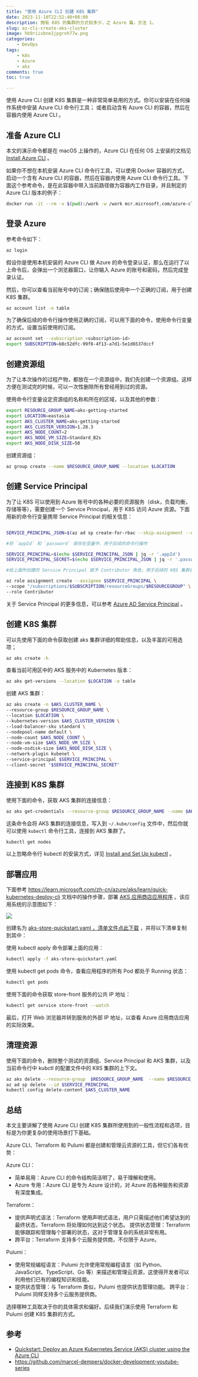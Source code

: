 ```yaml
---
title: "使用 Azure CLI 创建 K8S 集群"
date: 2023-11-10T22:52:40+08:00
description: 拥有 K8S 的集群的方式知多少，之 Azure 篇，方法 1。 
slug: az-cli-create-aks-cluster
image: hb9riivbne1jpgrnh77w.png
categories:
    - DevOps
tags:
    - k8s
    - Azure
    - aks
comments: true
toc: true

---
```


使用 Azure CLI 创建 K8S 集群是一种非常简单易用的方式。你可以安装在任何操作系统中安装 Azure CLI 命令行工具； 或者启动含有 Azure CLI 的容器，然后在容器内使用 Azure CLI 。

## 准备 Azure CLI 

本文的演示命令都是在 macOS 上操作的，Azure CLI 在任何 OS 上安装的文档见 [Install Azure CLI](https://docs.microsoft.com/en-us/cli/azure/install-azure-cli) 。

如果你不想在本机安装 Azure CLI 命令行工具，可以使用 Docker 容器的方式，启动一个含有 Azure CLI 的容器，然后在容器内使用 Azure CLI 命令行工具。下面这个参考命令，是在此容器中带入当前路径做为容器内工作目录，并且制定的 Azure CLI 版本的例子：

```bash
docker run -it --rm -v $(pwd):/work -w /work mcr.microsoft.com/azure-cli:2.0.80
```

## 登录 Azure

参考命令如下：

```bash
az login
```

假设你是使用本机安装的 Azure CLI 做 Azure 的命令登录认证，那么在运行了以上命令后，会弹出一个浏览器窗口，让你输入 Azure 的账号和密码，然后完成登录认证。

然后，你可以查看当前账号中的订阅；确保随后使用中一个正确的订阅，用于创建 K8S 集群。

```bash
az account list -o table
```

为了确保后续的命令行操作使用正确的订阅，可以用下面的命令，使用命令行变量的方式，设置当前使用的订阅。

```bash
az account set --subscription <subscription-id>
export SUBSCRIPTION=b8c52dfc-99f8-4f13-a7d1-5e1d6537dccf
```

## 创建资源组

为了让本次操作的过程产物，都放在一个资源组中，我们先创建一个资源组。这样方便在测试完的时候，可以一次性删除所有曾经用到过的资源。

使用命令行变量设定资源组的名称和所在的区域，以及其他的参数：

```bash
export RESOURCE_GROUP_NAME=aks-getting-started
export LOCATION=eastasia
export AKS_CLUSTER_NAME=aks-getting-started
export AKS_CLUSTER_VERSION=1.28.3
export AKS_NODE_COUNT=2
export AKS_NODE_VM_SIZE=Standard_B2s
export AKS_NODE_DISK_SIZE=50
```

创建资源组：

```bash
az group create --name $RESOURCE_GROUP_NAME --location $LOCATION
```

## 创建 Service Principal

为了让 K8S 可以使用到 Azure 账号中的各种必要的资源服务（disk，负载均衡，存储等等），需要创建一个 Service Principal，用于 K8S 访问 Azure 资源。下面用新的命令行变量携带 Service Principal 的相关信息：

```bash

SERVICE_PRINCIPAL_JSON=$(az ad sp create-for-rbac --skip-assignment --name aks-getting-started-sp -o json)

#将 `appId` 和 `password` 保存在变量中，用于后续的命令行操作

SERVICE_PRINCIPAL=$(echo $SERVICE_PRINCIPAL_JSON | jq -r '.appId')
SERVICE_PRINCIPAL_SECRET=$(echo $SERVICE_PRINCIPAL_JSON | jq -r '.password')

#给上面所创建的 Service Principal 赋予 Contributor 角色，用于后续的 K8S 集群创建的参数

az role assignment create --assignee $SERVICE_PRINCIPAL \
--scope "/subscriptions/$SUBSCRIPTION/resourceGroups/$RESOURCEGROUP" \
--role Contributor

```

关于 Service Principal 的更多信息，可以参考 [Azure AD Service Principal](https://docs.microsoft.com/en-us/azure/active-directory/develop/app-objects-and-service-principals) 。

## 创建 K8S 集群

可以先使用下面的命令获取创建 aks 集群详细的帮助信息，以及丰富的可用选项；

```bash
az aks create -h
```

查看当前可用区中的 AKS 服务中的 Kubernetes 版本：

```bash
az aks get-versions --location $LOCATION -o table
```

创建 AKS 集群：

```bash
az aks create -n $AKS_CLUSTER_NAME \
--resource-group $RESOURCE_GROUP_NAME \
--location $LOCATION \
--kubernetes-version $AKS_CLUSTER_VERSION \
--load-balancer-sku standard \
--nodepool-name default \
--node-count $AKS_NODE_COUNT \
--node-vm-size $AKS_NODE_VM_SIZE \
--node-osdisk-size $AKS_NODE_DISK_SIZE \
--network-plugin kubenet \
--service-principal $SERVICE_PRINCIPAL \
--client-secret "$SERVICE_PRINCIPAL_SECRET"
```

## 连接到 K8S 集群

使用下面的命令，获取 AKS 集群的连接信息：

```bash
az aks get-credentials --resource-group $RESOURCE_GROUP_NAME --name $AKS_CLUSTER_NAME
```

这条命令会将 AKS 集群的连接信息，写入到 `~/.kube/config` 文件中，然后你就可以使用 `kubectl` 命令行工具，连接到 AKS 集群了。

```bash
kubectl get nodes
```

以上忽略命令行 kubectl 的安装方式，详见 [Install and Set Up kubectl](https://kubernetes.io/docs/tasks/tools/install-kubectl/) 。

## 部署应用

下面参考 <https://learn.microsoft.com/zh-cn/azure/aks/learn/quick-kubernetes-deploy-cli> 文档中的操作步骤，部署
 [AKS 应用商店应用程序](https://github.com/Azure-Samples/aks-store-demo) 。该应用系统的示意图如下：

![](aks-store-architecture.png)

创建名为 [aks-store-quickstart.yaml ，清单文件点此下载](aks-store-quickstart.yaml) ，并将以下清单复制到其中：


使用 kubectl apply 命令部署上面的应用：

```bash
kubectl apply -f aks-store-quickstart.yaml
```

使用 kubectl get pods 命令，查看应用程序的所有 Pod 都处于 Running 状态：

```bash
kubectl get pods
```

使用下面的命令获取 store-front 服务的公共 IP 地址：

```bash
kubectl get service store-front --watch
```

最后，打开 Web 浏览器并转到服务的外部 IP 地址，以查看 Azure 应用商店应用的实际效果。

## 清理资源

使用下面的命令，删除整个测试的资源组、Service Principal 和 AKS 集群，以及当前命令行中 kubctl 的配置文件中的 K8S 集群的上下文。

```bash
az aks delete --resource-group  $RESOURCE_GROUP_NAME  --name $RESOURCE_GROUP_NAME --yes
az ad sp delete --id $SERVICE_PRINCIPAL
kubectl config delete-content $AKS_CLUSTER_NAME
```

## 总结

本文主要讲解了使用 Azure CLI 创建 K8S 集群所使用到的一般性流程和选项，目标是为你更复杂的使用场景打下基础。

Azure CLI、Terraform 和 Pulumi 都是创建和管理云资源的工具，但它们各有优势：

Azure CLI：

* 简单易用：Azure CLI 的命令结构简洁明了，易于理解和使用。
* Azure 专用：Azure CLI 是专为 Azure 设计的，对 Azure 的各种服务和资源有深度集成。

Terraform：

* 提供声明式语法：Terraform 使用声明式语法，用户只需描述他们希望达到的最终状态，Terraform 将处理如何达到这个状态。
提供状态管理：Terraform 能够跟踪和管理每个部署的状态，这对于管理复杂的系统非常有用。
* 跨平台：Terraform 支持多个云服务提供商，不仅限于 Azure。

Pulumi：

* 使用常规编程语言：Pulumi 允许使用常规编程语言（如 Python、JavaScript、TypeScript、Go 等）来描述和管理云资源，这使得开发者可以利用他们已有的编程知识和技能。
* 提供状态管理：与 Terraform 类似，Pulumi 也提供状态管理功能。
跨平台：Pulumi 同样支持多个云服务提供商。

选择哪种工具取决于你的具体需求和偏好。后续我们演示使用 Terraform 和 Pulumi 创建 K8S 集群的方式。

## 参考

- [Quickstart: Deploy an Azure Kubernetes Service (AKS) cluster using the Azure CLI](https://docs.microsoft.com/en-us/azure/aks/kubernetes-walkthrough)
- <https://github.com/marcel-dempers/docker-development-youtube-series>
